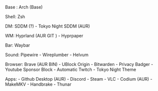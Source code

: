 Base : Arch (Base)

Shell: Zsh

DM: SDDM (?)
    - Tokyo Night SDDM (AUR)

WM: Hyprland (AUR GIT )
    - Hyprpaper

Bar: Waybar

Sound: Pipewire
    - Wireplumber
    - Helvum

Browser: Brave (AUR BIN)
    - UBlock Origin
    - Bitwarden
    - Privacy Badger
    - Youtube Sponsor Block
    - Automatic Twitch
    - Tokyo Night Theme

Apps:
    - Github Desktop (AUR)
    - Discord
    - Steam
    - VLC
    - Codium (AUR)
    - MakeMKV
    - Handbrake
    - Thunar